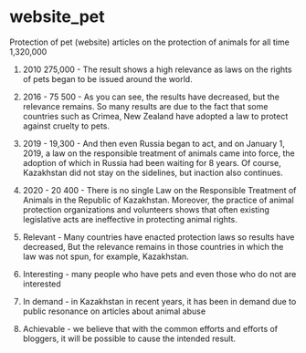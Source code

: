 # website_pet
Protection of pet (website)
articles on the protection of animals for all time 1,320,000
1) 2010 275,000 - The result shows a high relevance as laws on the rights of pets began to be issued around the world.
2) 2016 - 75 500 - As you can see, the results have decreased, but the relevance remains. So many results are due to the fact that some countries such as Crimea, New Zealand have adopted a law to protect against cruelty to pets.
3) 2019 - 19,300 - And then even Russia began to act, and on January 1, 2019, a law on the responsible treatment of animals came into force, the adoption of which in Russia had been waiting for 8 years. Of course, Kazakhstan did not stay on the sidelines, but inaction also continues.
4) 2020 - 20 400 - There is no single Law on the Responsible Treatment of Animals in the Republic of Kazakhstan. Moreover, the practice of animal protection organizations and volunteers shows that often existing legislative acts are ineffective in protecting animal rights.


1) Relevant - Many countries have enacted protection laws so results have decreased,
But the relevance remains in those countries in which the law was not spun, for example, Kazakhstan.
2) Interesting - many people who have pets and even those who do not are interested
3) In demand - in Kazakhstan in recent years, it has been in demand due to public resonance on articles about animal abuse
4) Achievable - we believe that with the common efforts and efforts of bloggers, it will be possible to cause the intended result.
